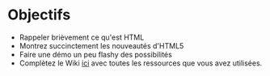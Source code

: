 Objectifs
=========

- Rappeler brièvement ce qu'est HTML
- Montrez succinctement les nouveautés d'HTML5
- Faire une démo un peu flashy des possibilités
- Complètez le Wiki [ici](https://github.com/ISTICUniversityOfRennes1/TAACours6WebEngineering/wiki/_pages) avec toutes les ressources que vous avez utilisées. 

